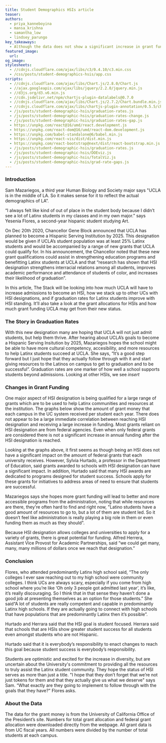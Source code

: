 ```yaml
---
title: Student Demographics HSIs article
teaser: 
authors: 
  - priya_kanneboyina
  - mansa_krishna
  - samantha_low
  - lindsey_parungo
key_takeaways:
  - Although the data does not show a significant increase in grant funding after a UC reaches HSI designation, there is the potential for millions in grant funding dedicated to student success.
featured_image:
  url: 
og_image: 
stylesheets:
  - //cdnjs.cloudflare.com/ajax/libs/c3/0.4.10/c3.min.css
  - /css/posts/student-demographics-hsis/app.css
scripts:
  - //cdnjs.cloudflare.com/ajax/libs/Chart.js/2.8.0/Chart.js
  - //ajax.googleapis.com/ajax/libs/jquery/2.2.0/jquery.min.js
  - //d3js.org/d3.v6.min.js
  - //cdn.jsdelivr.net/npm/chartjs-plugin-datalabels@0.7.0
  - //cdnjs.cloudflare.com/ajax/libs/Chart.js/2.7.2/Chart.bundle.min.js
  - //cdnjs.cloudflare.com/ajax/libs/chartjs-plugin-annotation/0.5.5/chartjs-plugin-annotation.min.js
  - /js/posts/student-demographic-hsis/graduation-rates.js 
  - /js/posts/student-demographic-hsis/graduation-rates-change.js
  - /js/posts/student-demographic-hsis/graduation-rates-gap.js
  - https://unpkg.com/react@16/umd/react.development.js
  - https://unpkg.com/react-dom@16/umd/react-dom.development.js
  - https://unpkg.com/babel-standalone@6/babel.min.js
  - https://unpkg.com/react-vis/dist/dist.min.js
  - https://unpkg.com/react-bootstrap@next/dist/react-bootstrap.min.js
  - /js/posts/student-demographic-hsis/graduation-rates.js
  - /js/posts/student-demographic-hsis/DOEviz.js
  - /js/posts/student-demographic-hsis/TotalViz.js
  - /js/posts/student-demographic-hsis/grad-rate-gaps.js
---
```

### Introduction

Sam Mazariegos, a third year Human Biology and Society major says "UCLA is in the middle of LA. So it makes sense for it to reflect the actual demographics of LA”. 

“I always felt like kind of out of place in the student body because I didn’t see a lot of Latinx students in my classes and in my own major.” says Yesenia Flores, a second-year hispanic student studying Art. 


On Dec 20th 2020, Chancellor Gene Block announced that UCLA has planned to become a Hispanic Serving Institution by 2025. This designation would be given if UCLA’s student population was at least 25% Latinx students and would be accompanied by a range of new grants that UCLA could qualify for. In his announcement, the Chancellor noted that these new grant qualifications could assist in strengthening education programs and benefitting Latinx students at UCLA and that “research has shown that HSI designation strengthens interracial relations among all students, improves academic performance and attendance of students of color, and increases their likelihood of graduation”. 

In this article, The Stack will be looking into how much UCLA will have to increase admissions to become an HSI, how we stack up to other UCs with HSI designations, and if graduation rates for Latinx students improve with HSI standing. It’ll also take a look at the grant allocations for HSIs and how much grant funding UCLA may get from their new status.   


### The Story in Graduation Rates

With this new designation many are hoping that UCLA will not just admit students, but help them thrive. After hearing about UCLA’s goals to become a Hispanic Serving Insitution by 2025, Mazariegos hopes the school might be able to have more cultural competency, accesibility, and more resources to help Latinx students succeed at UCLA. She says, “It’s a good step forward but I just hope that they actually follow through with it and start giving resources to the Latinos on campus to get to graduation and to be successful”. Graduation rates are one marker of how well a school supports students beyond admissions. Looking at other HSIs, we see *insert*

<div id="chartContainer">
  <canvas id="grad-rate-line" style='height: 270px;'></canvas>
</div>

<div id="chartContainer">
  <canvas id="grad-rate-change" style='height: 270px;'></canvas>
</div>

<div id="chartContainer">
  <canvas id="grad-rate-gap" style='width: 250px; height: 270px;'></canvas>
</div>


### Changes in Grant Funding

One major aspect of HSI designation is being qualified for a large range of grants which are to be used to help Latinx communities and resources at the institution.  The graphs below show the amount of grant money that each campus in the UC system received per student each year. There does not appear to be a large immediate correlation between reaching HSI designation and receiving a large increase in funding. Most grants reliant on HSI designation are from federal agencies. Even when only federal grants are considered there is not a significant increase in annual funding after the HSI designation is reached.   

<div id = "chartContainer">
        <canvas id="DOEChart" ></canvas>
</div>

<div id = "chartContainer">
<canvas id = "TotalChart" style='width: 250px; height: 270px;'></canvas>
</div>

<script src = "C:/Users/Lindsey/Desktop/Daily-Bruin/the-stack/js/posts/student-demographic-hsis/TotalViz.js"></script>
<script src = "C:/Users/Lindsey/Desktop/Daily-Bruin/the-stack/js/posts/student-demographic-hsis/DOEviz.js"></script>

Looking at the graphs above, it first seems as though being an HSI does not have a significant impact on the amount of federal grants that each university receives. However, Sylvia Hurtado, a professor in the Department of Education, said grants awarded to schools with HSI designation can have a significant impact. In addition, Hurtado said that many HSI awards are dedicated to programs designed for student success. Schools apply for these grants for initiatives to address areas of need to ensure that students are successful. 

Mazariegos says she hopes more grant funding will lead to better and more accessible programs from the administration, noting that while resources are there, they're often hard to find and right now, "Latino students have a good amount of resources to go to, but a lot of them are student led. So it doesn’t feel like administration is really playing a big role in them or even funding them as much as they should". 

Because HSI designation allows colleges and universities to apply for a variety of grants, there is great potential for funding. Alfred Herrera, Assistant Vice Provost for Academic Partnerships, said “we could get many, many, many millions of dollars once we reach that designation.”



### Conclusion 

Flores, who attended predominantly Latinx high school said, “The only colleges I ever saw reaching out to my high school were community colleges. I think UCs are always scary, especially if you come from high school where you’re like ‘Oh only 3 people got admitted last year’, it’s like, it’s really discouraging. So I think that in that sense they haven’t done a good job at presenting themselves as an option for those students.” She said“A lot of students are really competent and capable in predominantly Latinx high schools. If they are actually going to connect with high schools that have populations that are predominantly Latinx then it’s possible”.  

Hurtado and Herrara said that the HSI goal is student focused. Herrara said that schools that are HSIs show greater student success  for all students even amongst students who are not Hispanic. 

Hurtado said that it is everybody’s responsibility to enact changes to reach this goal because student success is everybody’s responsibility. 

Students are optimistic and excited for the increase in diversity, but are uncertain about the University's commitment to providing all the resources to truly assist the Latinx student community. They hope the status of HSI  serves as more than just a title. "I hope that they don’t forget that we’re not just tokens for them and that they actually give us what we deserve" says Sam. “What exactly are they going to implement to follow through with the goals that they have?" Flores asks. 

### About the Data

The data for the grant money is from the University of California Office of the President’s site. Numbers for total grant allocation and federal grant allocation were downloaded directly from the webpage. All grant data is from UC fiscal years. All numbers were divided by the number of total students at each campus. 

